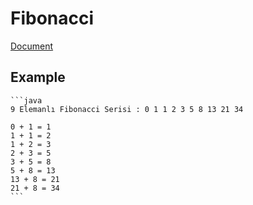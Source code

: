 # Fibonacci

 [Document](https://academy.patika.dev/courses/java101/odev-fibo)

## Example
    
    ```java
    9 Elemanlı Fibonacci Serisi : 0 1 1 2 3 5 8 13 21 34

    0 + 1 = 1
    1 + 1 = 2
    1 + 2 = 3
    2 + 3 = 5
    3 + 5 = 8
    5 + 8 = 13
    13 + 8 = 21
    21 + 8 = 34
    ```
